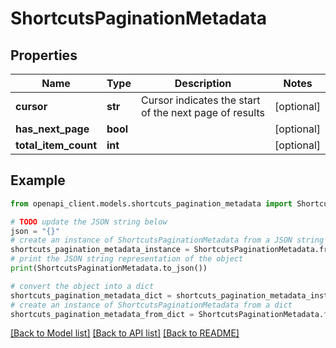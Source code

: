 # ShortcutsPaginationMetadata


## Properties

Name | Type | Description | Notes
------------ | ------------- | ------------- | -------------
**cursor** | **str** | Cursor indicates the start of the next page of results | [optional] 
**has_next_page** | **bool** |  | [optional] 
**total_item_count** | **int** |  | [optional] 

## Example

```python
from openapi_client.models.shortcuts_pagination_metadata import ShortcutsPaginationMetadata

# TODO update the JSON string below
json = "{}"
# create an instance of ShortcutsPaginationMetadata from a JSON string
shortcuts_pagination_metadata_instance = ShortcutsPaginationMetadata.from_json(json)
# print the JSON string representation of the object
print(ShortcutsPaginationMetadata.to_json())

# convert the object into a dict
shortcuts_pagination_metadata_dict = shortcuts_pagination_metadata_instance.to_dict()
# create an instance of ShortcutsPaginationMetadata from a dict
shortcuts_pagination_metadata_from_dict = ShortcutsPaginationMetadata.from_dict(shortcuts_pagination_metadata_dict)
```
[[Back to Model list]](../README.md#documentation-for-models) [[Back to API list]](../README.md#documentation-for-api-endpoints) [[Back to README]](../README.md)


